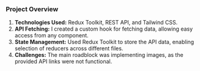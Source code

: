 ### Project Overview

1. **Technologies Used:** Redux Toolkit, REST API, and Tailwind CSS.
2. **API Fetching:** I created a custom hook for fetching data, allowing easy access from any component.
3. **State Management:** Used Redux Toolkit to store the API data, enabling selection of reducers across different files.
4. **Challenges:** The main roadblock was implementing images, as the provided API links were not functional.
